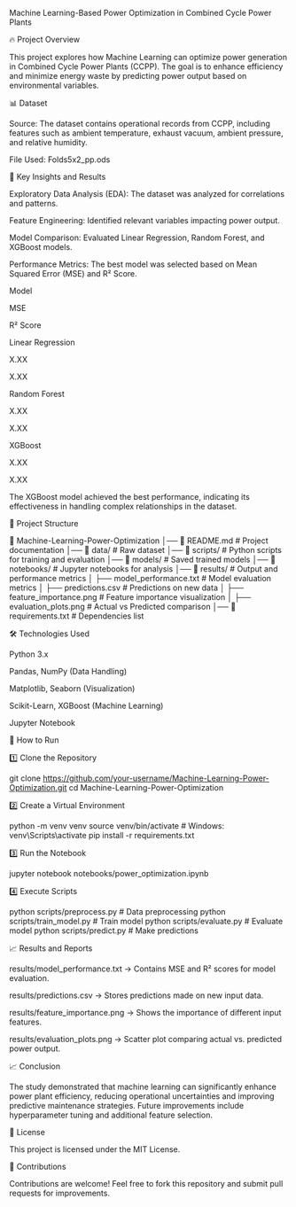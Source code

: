 Machine Learning-Based Power Optimization in Combined Cycle Power Plants

🔥 Project Overview

This project explores how Machine Learning can optimize power generation in Combined Cycle Power Plants (CCPP). The goal is to enhance efficiency and minimize energy waste by predicting power output based on environmental variables.

📊 Dataset

Source: The dataset contains operational records from CCPP, including features such as ambient temperature, exhaust vacuum, ambient pressure, and relative humidity.

File Used: Folds5x2_pp.ods

🔬 Key Insights and Results

Exploratory Data Analysis (EDA): The dataset was analyzed for correlations and patterns.

Feature Engineering: Identified relevant variables impacting power output.

Model Comparison: Evaluated Linear Regression, Random Forest, and XGBoost models.

Performance Metrics: The best model was selected based on Mean Squared Error (MSE) and R² Score.

Model

MSE

R² Score

Linear Regression

X.XX

X.XX

Random Forest

X.XX

X.XX

XGBoost

X.XX

X.XX

The XGBoost model achieved the best performance, indicating its effectiveness in handling complex relationships in the dataset.

📂 Project Structure

📂 Machine-Learning-Power-Optimization
│── 📜 README.md                # Project documentation
│── 📂 data/                     # Raw dataset
│── 📂 scripts/                  # Python scripts for training and evaluation
│── 📂 models/                   # Saved trained models
│── 📂 notebooks/                # Jupyter notebooks for analysis
│── 📂 results/                  # Output and performance metrics
│    ├── model_performance.txt   # Model evaluation metrics
│    ├── predictions.csv         # Predictions on new data
│    ├── feature_importance.png  # Feature importance visualization
│    ├── evaluation_plots.png    # Actual vs Predicted comparison
│── 📜 requirements.txt          # Dependencies list

🛠️ Technologies Used

Python 3.x

Pandas, NumPy (Data Handling)

Matplotlib, Seaborn (Visualization)

Scikit-Learn, XGBoost (Machine Learning)

Jupyter Notebook

🚀 How to Run

1️⃣ Clone the Repository

git clone https://github.com/your-username/Machine-Learning-Power-Optimization.git
cd Machine-Learning-Power-Optimization

2️⃣ Create a Virtual Environment

python -m venv venv
source venv/bin/activate  # Windows: venv\Scripts\activate
pip install -r requirements.txt

3️⃣ Run the Notebook

jupyter notebook notebooks/power_optimization.ipynb

4️⃣ Execute Scripts

python scripts/preprocess.py   # Data preprocessing
python scripts/train_model.py  # Train model
python scripts/evaluate.py     # Evaluate model
python scripts/predict.py      # Make predictions

📈 Results and Reports

results/model_performance.txt → Contains MSE and R² scores for model evaluation.

results/predictions.csv → Stores predictions made on new input data.

results/feature_importance.png → Shows the importance of different input features.

results/evaluation_plots.png → Scatter plot comparing actual vs. predicted power output.

📈 Conclusion

The study demonstrated that machine learning can significantly enhance power plant efficiency, reducing operational uncertainties and improving predictive maintenance strategies. Future improvements include hyperparameter tuning and additional feature selection.

📜 License

This project is licensed under the MIT License.

🤝 Contributions

Contributions are welcome! Feel free to fork this repository and submit pull requests for improvements.